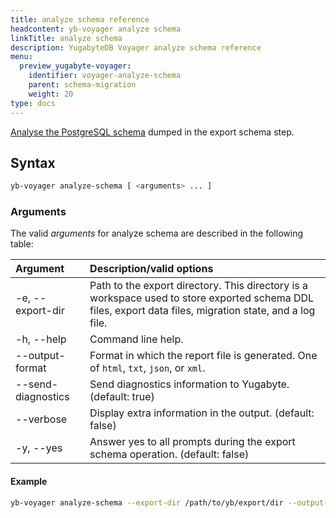 ```yaml
---
title: analyze schema reference
headcontent: yb-voyager analyze schema
linkTitle: analyze schema
description: YugabyteDB Voyager analyze schema reference
menu:
  preview_yugabyte-voyager:
    identifier: voyager-analyze-schema
    parent: schema-migration
    weight: 20
type: docs
---
```


[Analyse the PostgreSQL schema](../../../migrate/migrate-steps/#analyze-schema) dumped in the export schema step.

## Syntax

```sh
yb-voyager analyze-schema [ <arguments> ... ]
```

### Arguments

The valid *arguments* for analyze schema are described in the following table:

| Argument | Description/valid options |
| :------- | :------------------------ |
| -e, --export-dir <path> | Path to the export directory. This directory is a workspace used to store exported schema DDL files, export data files, migration state, and a log file.|
| -h, --help | Command line help. |
| --output-format <format> | Format in which the report file is generated. One of `html`, `txt`, `json`, or `xml`. |
| --send-diagnostics | Send diagnostics information to Yugabyte. (default: true) |
| --verbose | Display extra information in the output. (default: false) |
| -y, --yes | Answer yes to all prompts during the export schema operation. (default: false) |

#### Example

```sh
yb-voyager analyze-schema --export-dir /path/to/yb/export/dir --output-format txt
```
